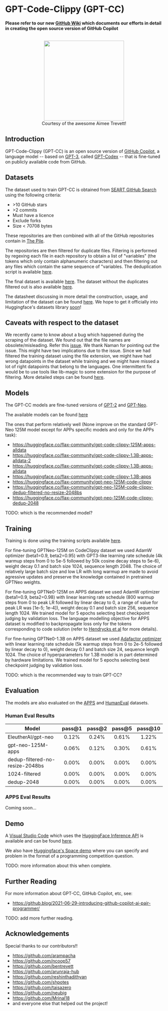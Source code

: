 # GPT-Code-Clippy (GPT-CC)
**Please refer to our new [GitHub Wiki](https://github.com/ncoop57/gpt-code-clippy/wiki) which documents our efforts in detail in creating the open source version of GitHub  Copilot**

<p align="center">
    <br>
    <img src="https://raw.githubusercontent.com/ncoop57/gpt-code-clippy/camera-ready/code_clippy_logo.jpg" width="256"/>
    <br>
    Courtesy of the awesome Aimee Trevett!
<p>

## Introduction

GPT-Code-Clippy (GPT-CC) is an open source version of [GitHub Copilot](https://copilot.github.com/), a language model -- based on [GPT-3](https://arxiv.org/abs/2005.14165), called [GPT-Codex](https://arxiv.org/abs/2107.03374) -- that is fine-tuned on publicly available code from GitHub.

## Datasets

The dataset used to train GPT-CC is obtained from [SEART GitHub Search](https://seart-ghs.si.usi.ch/) using the following criteria:

- &gt;10 GitHub stars
- &gt;2 commits
- Must have a licence
- Exclude forks
- Size < 70708 bytes

These repositories are then combined with all of the GitHub repositories contain in [The Pile](https://arxiv.org/abs/2101.00027).

The repositories are then filtered for duplicate files. Filtering is performed by regexing each file in each repository to obtain a list of "variables" (the tokens which only contain alphanumeric characters) and then filtering out any files which contain the same sequence of "variables. The deduplication script is available [here](https://github.com/ncoop57/gpt-code-clippy/tree/camera-ready/data_processing/deduplication).

The final dataset is available [here](https://the-eye.eu/public/AI/training_data/code_clippy_data/code_clippy_dedup_data/). The dataset without the duplicates filtered out is also available [here](https://the-eye.eu/public/AI/training_data/code_clippy_data/code_clippy_dedup_data/).

The datasheet discussing in more detail the construction, usage, and limitation of the dataset can be found [here](https://github.com/ncoop57/datasets/tree/code-clippy/datasets/code_clippy). We hope to get it officially into Huggingface's datasets library [soon](https://github.com/huggingface/datasets/pull/2666)!

## Caveats with respect to the dataset
We recently came to know about a bug which happened during the scraping of the dataset. We found out that the file names are obsolete/misleading. Refer this [issue](https://github.com/CodedotAl/gpt-code-clippy/issues/71). We thank Naman for pointing out the issue. This might have two implications due to the issue. Since we had filtered the training dataset using the file extension, we might have had wrong datapoints in the dataset while training and we might have missed a lot of right datapoints that belong to the languages. One intermittent fix would be to use tools like lib-magic to some extension for the purpose of filtering. More detailed steps can be found [here](https://github.com/CodedotAl/gpt-code-clippy/issues/71#issuecomment-955613925).
    
    
## Models

The GPT-CC models are fine-tuned versions of [GPT-2](https://cdn.openai.com/better-language-models/language_models_are_unsupervised_multitask_learners.pdf) and [GPT-Neo](https://github.com/EleutherAI/gpt-neo).

The available models can be found [here](https://huggingface.co/models?search=code-clippy)

The ones that perform relatively well (None improve on the standard GPT-Neo 125M model except for APPs specific models and only for the APPs task):
- https://huggingface.co/flax-community/gpt-code-clippy-125M-apps-alldata
- https://huggingface.co/flax-community/gpt-code-clippy-1.3B-apps-alldata-2
- https://huggingface.co/flax-community/gpt-code-clippy-1.3B-apps-alldata
- https://huggingface.co/flax-community/gpt-code-clippy-1.3B-apps
- https://huggingface.co/flax-community/gpt-neo-125M-code-clippy
- https://huggingface.co/flax-community/gpt-neo-125M-code-clippy-dedup-filtered-no-resize-2048bs
- https://huggingface.co/flax-community/gpt-neo-125M-code-clippy-dedup-2048

TODO: which is the recommended model?

## Training

Training is done using the training scripts available [here](https://github.com/ncoop57/gpt-code-clippy/tree/camera-ready/training).

For fine-tuning GPTNeo-125M on CodeClippy dataset we used AdamW optimizer (beta1=0.9, beta2=0.95) with GPT3-like learning rate schedule (4k warmup steps from 0 to 5e-5 followed by 50k cosine decay steps to 5e-6), weight decay 0.1 and batch size 1024, sequence length 2048. The choice of relatively large batch size and low LR with long warmup are made to avoid agressive updates and preserve the knowledge contained in pretrained GPTNeo weights.

For fine-tuning GPTNe0-125M on APPS dataset we used AdamW optimizer (beta1=0.9, beta2=0.98) with linear learning rate schedule (800 warmup steps from 0 to peak LR followed by linear decay to 0, a range of value for peak LR was [1e-5; 1e-4]), weight decay 0.1 and batch size 256, sequence length 1024. We trained model for 5 epochs selecting best checkpoint judging by validation loss. The language modelling objective for APPS dataset is modified to backpropagate loss only for the tokens corresponding to code solution (refer to [Hendrycks et al](https://arxiv.org/pdf/2105.09938.pdf) for more details).

For fine-tuning GPTNe0-1.3B on APPS dataset we used [Adafactor optimizer](https://github.com/deepmind/optax/blob/243ed1991b2793e87ab60387f7c3d49d6ab57710/optax/_src/alias.py#L74) with linear learning rate schedule (5k warmup steps from 0 to 2e-5 followed by linear decay to 0), weight decay 0.1 and batch size 24, sequence length 1024. The choice of hyperparameters for 1.3B model is in part determined by hardware limitations. We trained model for 5 epochs selecting best checkpoint judging by validation loss.


TODO: which is the recommended way to train GPT-CC?

## Evaluation

The models are also evaluated on the [APPS](https://github.com/hendrycks/apps) and [HumanEval](https://github.com/openai/human-eval) datasets.

### Human Eval Results

| Model                             |   pass@1    |   pass@2    |   pass@5    |   pass@10   |
| --------------------------------- | :---------: | :---------: | :---------: | :---------: |
| EleutherAI/gpt-neo                |    0.12%    |    0.24%    |    0.61%    |    1.22%    |
| gpt-neo-125M-apps                 |    0.06%    |    0.12%    |    0.30%    |    0.61%    |
| dedup-filtered-no-resize-2048bs   |    0.00%    |    0.00%    |    0.00%    |    0.00%    |
| 1024-filtered                     |    0.00%    |    0.00%    |    0.00%    |    0.00%    |
| dedup-2048                        |    0.00%    |    0.00%    |    0.00%    |    0.00%    |

### APPS Eval Results

Coming soon...

## Demo

A [Visual Studio Code](https://code.visualstudio.com/) which uses the [HuggingFace Inference API](https://api-inference.huggingface.co/docs/python/html/index.html) is available and can be found [here](https://github.com/CodedotAl/code-clippy-vscode).

We also have [Huggingface's Space demo](https://huggingface.co/spaces/flax-community/code-clippy-problem-solver) where you can specify and problem in the format of a programming competition question.

TODO: more information about this when complete.

## Further Reading

For more information about GPT-CC, GitHub Copilot, etc, see:

- https://github.blog/2021-06-29-introducing-github-copilot-ai-pair-programmer/

TODO: add more further reading.

## Acknowledgements

Special thanks to our contributors!!
- https://github.com/arampacha
- https://github.com/ncoop57
- https://github.com/bentrevett
- https://github.com/arunraja-hub
- https://github.com/reshinthadithyan
- https://github.com/shpotes
- https://github.com/taisazero
- https://github.com/neubig
- https://github.com/Mrinal18
- and everyone else that helped out the project!
